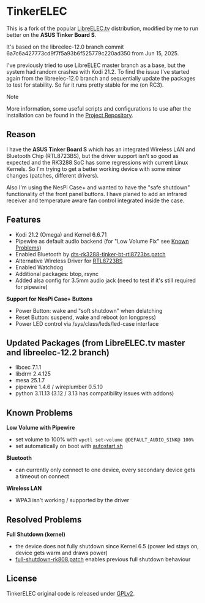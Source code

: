 # TinkerELEC

This is a fork of the popular [LibreELEC.tv](https://github.com/LibreELEC/LibreELEC.tv) distribution, modified by me to run better on the **ASUS Tinker Board S**.

It's based on the libreelec-12.0 branch commit 6a7c6a427773cd9f7f5a93b6f525779c220ad350 from Jun 15, 2025.

I've previously tried to use LibreELEC master branch as a base, but the system had random crashes with Kodi 21.2. To find the issue I've started again from the libreelec-12.0 branch and sequentially update the packages to test for stability. So far it runs pretty stable for me (on RC3).

> [!NOTE]
> More information, some useful scripts and configurations to use after the installation can be found in the [Project Repository](https://github.com/s7a7ic/TinkerELEC-Project).

## Reason

I have the **ASUS Tinker Board S** which has an integrated Wireless LAN and Bluetooth Chip (RTL8723BS), but the driver support isn't so good as expected and the RK3288 SoC has some regressions with current Linux Kernels. So I'm trying to get a better working device with some minor changes (patches, different drivers).

Also I'm using the NesPi Case+ and wanted to have the "safe shutdown" functionality of the front panel buttons. I have planed to add an infrared receiver and temperature aware fan control integrated inside the case.

## Features

- Kodi 21.2 (Omega) and Kernel 6.6.71
- Pipewire as default audio backend (for "Low Volume Fix" see [Known Problems](#known-problems))
- Enabled Bluetooth by [dts-rk3288-tinker-bt-rtl8723bs.patch](projects/Rockchip/patches/linux/tinker-s/dts-rk3288-tinker-bt-rtl8723bs.patch)
- Alternative Wireless Driver for [RTL8723BS](packages/tinkerelec/linux-drivers/RTL8723BS)
- Enabled Watchdog
- Additional packages: btop, rsync
- Added alsa config for 3.5mm audio jack (need to test if it's still required for pipewire)

**Support for NesPi Case+ Buttons**
- Power Button: wake and "soft shutdown" when delatching
- Reset Button: suspend, wake and reboot (on longpress)
- Power LED control via /sys/class/leds/led-case interface

## Updated Packages (from LibreELEC.tv master and libreelec-12.2 branch)

- libcec 7.1.1
- libdrm 2.4.125
- mesa 25.1.7
- pipewire 1.4.6 / wireplumber 0.5.10
- python 3.11.13 (3.12 / 3.13 has compatibility issues with addons)

## Known Problems

**Low Volume with Pipewire**
* set volume to 100% with `wpctl set-volume @DEFAULT_AUDIO_SINK@ 100%`
* set automatically on boot with [autostart.sh](https://github.com/s7a7ic/TinkerELEC-Project/blob/main/scripts/autostart.sh)

**Bluetooth**
* can currently only connect to one device, every secondary device gets a timeout on connect

**Wireless LAN**
* WPA3 isn't working / supported by the driver

## Resolved Problems

**Full Shutdown (kernel)**
* the device does not fully shutdown since Kernel 6.5 (power led stays on, device gets warm and draws power)
* [full-shutdown-rk808.patch](projects/Rockchip/patches/linux/tinker-s/full-shutdown-rk808.patch) enables previous full shutdown behaviour

## License

TinkerELEC original code is released under [GPLv2](https://www.gnu.org/licenses/gpl-2.0.html).
